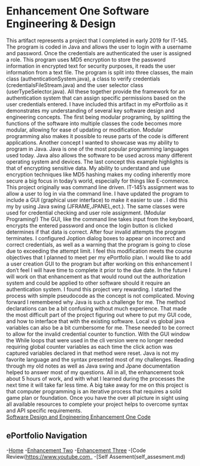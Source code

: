 # Enhancement One Software Engineering & Design
This artifact represents a project that I completed in early 2019 for IT-145. The program is coded in Java and allows the user to login with a username and password. Once the credentials are authenticated the user is assigned a role. This program uses MD5 encryption to store the password information in encrypted text for security purposes, it reads the user information from a text file. The program is split into three classes, the main class (authenticationSystem.java), a class to verify credentials (credentialsFileStream.java) and the user selector class (userTypeSelector.java). All these together provide the framework for an authentication system that can assign specific permissions based on the user credentials entered. 
I have included this artifact in my ePortfolio as it demonstrates my understanding of several key software design and engineering concepts. The first being modular programing, by splitting the functions of the software into multiple classes the code becomes more modular, allowing for ease of updating or modification. Modular programming also makes it possible to reuse parts of the code is different applications. Another concept I wanted to showcase was my ability to program in Java. Java is one of the most popular programming languages used today. Java also allows the software to be used across many different operating system and devices. The last concept this example highlights is that of encrypting sensitive data. My ability to understand and use encryption techniques like MD5 hashing makes my coding inherently more secure a big focus in today’s world, especially for things like E-commerce.
This project originally was command line driven. IT-145’s assignment was to allow a user to log in via the command line. I have updated the program to include a GUI (graphical user interface) to make it easier to use . I did this my by using Java swing (JFRAME,JPANEL,ect.). The same classes were used for credential checking and user role assignment. (Modular Programing!) The GUI, like the command line takes input from the keyboard, encrypts the entered password and once the login button is clicked determines if that data is correct. After four invalid attempts the program terminates. I configured Joption dialog boxes to appear on incorrect and correct credentials, as well as a warning that the program is going to close due to exceeding the attempt limit.
I feel this modification meets the course objectives that I planned to meet per my ePortfolio plan. I would like to add a user creation GUI to the program but after working on this enhancement I don’t feel I will have time to complete it prior to the due date. In the future I will work on that enhancement as that would round out the authorization system and could be applied to other software should it require an authentication system.
I found this project very rewarding. I started the process with simple pseudocode as the concept is not complicated. Moving forward I remembered why Java is such a challenge for me. The method declarations can be a bit confusing without much experience. That made the most difficult part of the project figuring out where to put my GUI code, and how to interface that with the existing software. Local vs global java variables can also be a bit cumbersome for me. These needed to be correct to allow for the invalid credential counter to function. With the GUI window the While loops that were used in the cli version were no longer needed requiring global counter variables as each time the click action was captured variables declared in that method were reset. 
Java is not my favorite language and the syntax presented most of my challenges. Reading through my old notes as well as Java swing and Jpane documentation helped to answer most of my questions. All in all, the enhancement took about 5 hours of work, and with what I learned during the processes the next time it will take far less time.
A big take away for me on this project is that computer programming is an iterative process that requires a solid game plan or foundation. Once you have the over all picture in sight using all available resources to complete your project helps to overcome syntax and API specific requirements.
<br>
[Software Design and Engineering Enhancement One Code](https://github.com/rspector1974/Software_design_engieering)
## ePortfolio Navigation
-[Home](index.md)
-[Enhancement Two](enhancement_two.md)
-[Enhancement Three](enhancement_three.md)
-[Code Review(https://www.youtube.com_
-[Self Assement(self_assesment.md)
